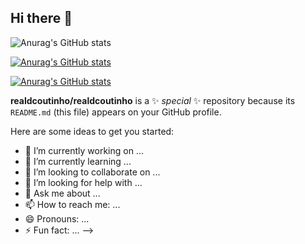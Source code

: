 ## Hi there 👋

![Anurag's GitHub stats](https://github-readme-stats.vercel.app/api?username=realdcoutinho&show_icons=true&theme=radical)

[![Anurag's GitHub stats](https://github-readme-stats.vercel.app/api/top-langs?username=realdcoutinho)](https://github.com/anuraghazra/github-readme-stats)

[![Anurag's GitHub stats](https://github-readme-streak-stats.herokuapp.com/?user=realdcoutinho)](https://github.com/anuraghazra/github-readme-stats)


**realdcoutinho/realdcoutinho** is a ✨ _special_ ✨ repository because its `README.md` (this file) appears on your GitHub profile.

Here are some ideas to get you started:

- 🔭 I’m currently working on ...
- 🌱 I’m currently learning ...
- 👯 I’m looking to collaborate on ...
- 🤔 I’m looking for help with ...
- 💬 Ask me about ...
- 📫 How to reach me: ...
- 😄 Pronouns: ...
- ⚡ Fun fact: ...
-->

